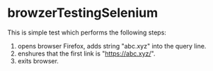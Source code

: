 # browzerTestingSelenium

This is simple test which performs the following steps:<br>
1. opens browser Firefox, adds string "abc.xyz" into the query line.<br>
2. enshures that the first link is "https://abc.xyz/". <br>
3. exits browser.<br>

